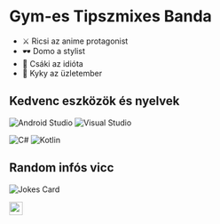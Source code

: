 # Gym-es Tipszmixes Banda

- ⚔️ Ricsi az anime protagonist
- 🕶️ Domo a stylist
- 🥴 Csáki az idióta
- 💸 Kyky az üzletember

## Kedvenc eszközök és nyelvek

![Android Studio](https://img.shields.io/badge/Android%20Studio-3DDC84.svg?style=for-the-badge&logo=android-studio&logoColor=white)
![Visual Studio](https://img.shields.io/badge/Visual%20Studio-5C2D91.svg?style=for-the-badge&logo=visual-studio&logoColor=white)

![C#](https://img.shields.io/badge/c%23-%23239120.svg?style=for-the-badge&logo=c-sharp&logoColor=white)
![Kotlin](https://img.shields.io/badge/kotlin-%230095D5.svg?style=for-the-badge&logo=kotlin&logoColor=white)

## Random infós vicc

![Jokes Card](https://readme-jokes.vercel.app/api?hideBorder&theme=cobalt&qColor=%23944bcc&aColor=%23bbdb51)

[<img src="https://icon-library.com/images/png-music-icon/png-music-icon-0.jpg" width="24px">](https://www.youtube.com/embed/b13jP798vJk)
